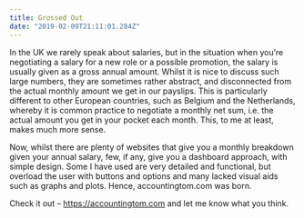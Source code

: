 ```yaml
---
title: Grossed Out
date: "2019-02-09T21:11:01.284Z"
---
```


In the UK we rarely speak about salaries, but in the situation when you’re negotiating a salary for a new role or a possible promotion, the salary is usually given as a gross annual amount. Whilst it is nice to discuss such large numbers, they are sometimes rather abstract, and disconnected from the actual monthly amount we get in our payslips. This is particularly different to other European countries, such as Belgium and the Netherlands, whereby it is common practice to negotiate a monthly net sum, i.e. the actual amount you get in your pocket each month. This, to me at least, makes much more sense.

Now, whilst there are plenty of websites that give you a monthly breakdown given your annual salary, few, if any, give you a dashboard approach, with simple design. Some I have used are very detailed and functional, but overload the user with buttons and options and many lacked visual aids such as graphs and plots. Hence, accountingtom.com was born. 

Check it out – https://accountingtom.com and let me know what you think.